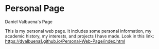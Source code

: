 # Personal Page
Daniel Valbuena's Page

This is my personal web page. It includes some personal information, my academic history, my interests, and projects I have made. Look in this link: https://dvalbuena1.github.io/Personal-Web-Page/index.html
